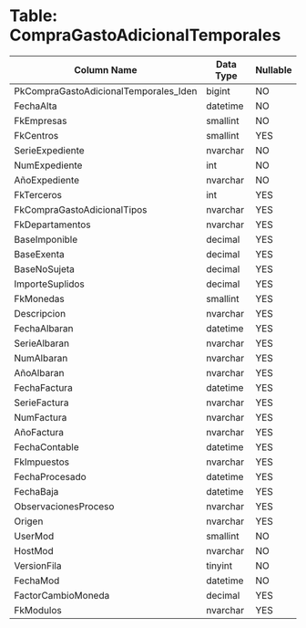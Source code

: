 # Table: CompraGastoAdicionalTemporales

| Column Name | Data Type | Nullable |
|-------------|-----------|----------|
| PkCompraGastoAdicionalTemporales_Iden | bigint | NO |
| FechaAlta | datetime | NO |
| FkEmpresas | smallint | NO |
| FkCentros | smallint | YES |
| SerieExpediente | nvarchar | NO |
| NumExpediente | int | NO |
| AñoExpediente | nvarchar | NO |
| FkTerceros | int | YES |
| FkCompraGastoAdicionalTipos | nvarchar | YES |
| FkDepartamentos | nvarchar | YES |
| BaseImponible | decimal | YES |
| BaseExenta | decimal | YES |
| BaseNoSujeta | decimal | YES |
| ImporteSuplidos | decimal | YES |
| FkMonedas | smallint | YES |
| Descripcion | nvarchar | YES |
| FechaAlbaran | datetime | YES |
| SerieAlbaran | nvarchar | YES |
| NumAlbaran | nvarchar | YES |
| AñoAlbaran | nvarchar | YES |
| FechaFactura | datetime | YES |
| SerieFactura | nvarchar | YES |
| NumFactura | nvarchar | YES |
| AñoFactura | nvarchar | YES |
| FechaContable | datetime | YES |
| FkImpuestos | nvarchar | YES |
| FechaProcesado | datetime | YES |
| FechaBaja | datetime | YES |
| ObservacionesProceso | nvarchar | YES |
| Origen | nvarchar | YES |
| UserMod | smallint | NO |
| HostMod | nvarchar | NO |
| VersionFila | tinyint | NO |
| FechaMod | datetime | NO |
| FactorCambioMoneda | decimal | YES |
| FkModulos | nvarchar | YES |
